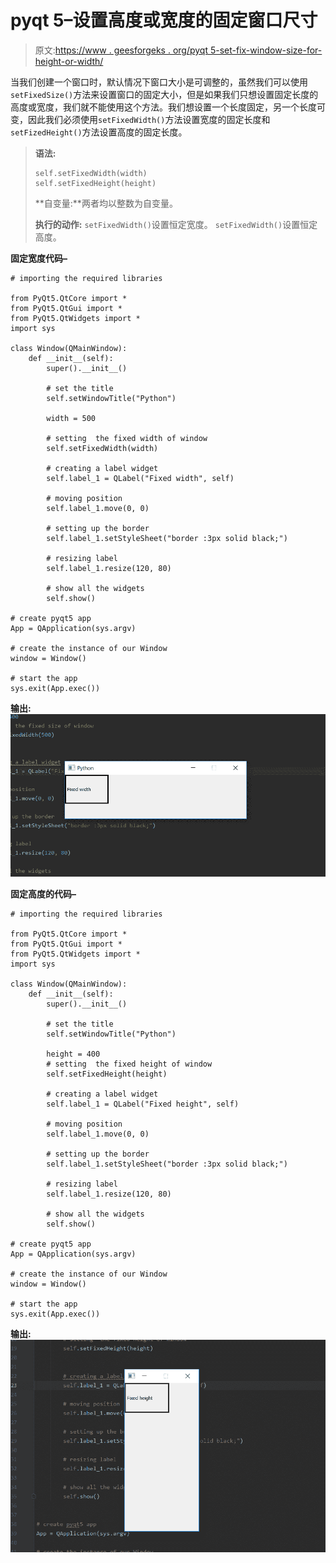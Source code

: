 # pyqt 5–设置高度或宽度的固定窗口尺寸

> 原文:[https://www . geesforgeks . org/pyqt 5-set-fix-window-size-for-height-or-width/](https://www.geeksforgeeks.org/pyqt5-set-fix-window-size-for-height-or-width/)

当我们创建一个窗口时，默认情况下窗口大小是可调整的，虽然我们可以使用`setFixedSize()`方法来设置窗口的固定大小，但是如果我们只想设置固定长度的高度或宽度，我们就不能使用这个方法。我们想设置一个长度固定，另一个长度可变，因此我们必须使用`setFixedWidth()`方法设置宽度的固定长度和`setFizedHeight()`方法设置高度的固定长度。

> **语法:**
> 
> ```
> self.setFixedWidth(width)
> self.setFixedHeight(height)
> 
> ```
> 
> **自变量:**两者均以整数为自变量。
> 
> **执行的动作:**
> `setFixedWidth()`设置恒定宽度。
> `setFixedWidth()`设置恒定高度。

**固定宽度代码–**

```
# importing the required libraries

from PyQt5.QtCore import * 
from PyQt5.QtGui import * 
from PyQt5.QtWidgets import * 
import sys

class Window(QMainWindow):
    def __init__(self):
        super().__init__()

        # set the title
        self.setWindowTitle("Python")

        width = 500

        # setting  the fixed width of window
        self.setFixedWidth(width)

        # creating a label widget
        self.label_1 = QLabel("Fixed width", self)

        # moving position
        self.label_1.move(0, 0)

        # setting up the border
        self.label_1.setStyleSheet("border :3px solid black;")

        # resizing label
        self.label_1.resize(120, 80)

        # show all the widgets
        self.show()

# create pyqt5 app
App = QApplication(sys.argv)

# create the instance of our Window
window = Window()

# start the app
sys.exit(App.exec())
```

**输出:**
![pyqt-window-setFixedWidth](img/bd6409980d7ca9b1ecb952952c7743ff.png)

**固定高度的代码–**

```
# importing the required libraries

from PyQt5.QtCore import * 
from PyQt5.QtGui import * 
from PyQt5.QtWidgets import * 
import sys

class Window(QMainWindow):
    def __init__(self):
        super().__init__()

        # set the title
        self.setWindowTitle("Python")

        height = 400
        # setting  the fixed height of window
        self.setFixedHeight(height)

        # creating a label widget
        self.label_1 = QLabel("Fixed height", self)

        # moving position
        self.label_1.move(0, 0)

        # setting up the border
        self.label_1.setStyleSheet("border :3px solid black;")

        # resizing label
        self.label_1.resize(120, 80)

        # show all the widgets
        self.show()

# create pyqt5 app
App = QApplication(sys.argv)

# create the instance of our Window
window = Window()

# start the app
sys.exit(App.exec())
```

**输出:**
![pyqt-window-setFixedHeight](img/c14e8b1c5fb908ea00bcc25964303327.png)